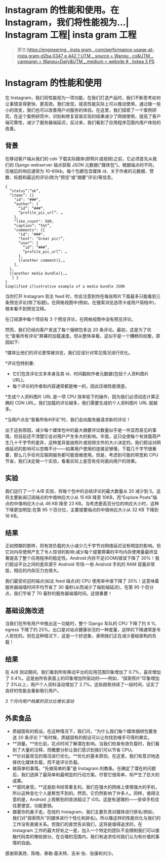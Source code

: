 # Instagram 的性能和使用。在 Instagram，我们将性能视为…| Instagram 工程| insta gram 工程

> 原文:[https://engineering . insta gram . com/performance-usage-at-insta gram-d2ba 0347 e 442？UTM _ source = Wanqu . co&UTM _ campaign = Wanqu+Daily&UTM _ medium = website # . lixkea 3 PS](https://engineering.instagram.com/performance-usage-at-instagram-d2ba0347e442?utm_source=wanqu.co&utm_campaign=Wanqu+Daily&utm_medium=website#.lixkea3ps)

# Instagram 的性能和使用

在 Instagram，我们将性能视为一项功能，在我们打造产品时，我们不断思考如何让事情变得更快、更高效。我们发现，提高性能实际上可以推动使用，通过做一些小的改变，我们也可以改善用户对服务的体验。在这里，我们探索了一个案例研究，在这个案例研究中，识别和修复容易实现的结果减少了网络使用，提高了客户端可靠性，减少了服务器端延迟，反过来，我们看到了应用程序范围内用户体验的改善。

## 背景

在移动客户端从我们的 cdn 下载实际媒体(即照片或视频)之前，它必须首先从我们的 Django webserver 端点获取 JSON 元数据(“媒体包”)。根据端点的不同，压缩后的响应通常为 10–60kb。每个包都包含媒体 id、关于作者的元数据、赞数、标题和最近的评论(称为“预览”或“摘要”评论)等信息。

```
{
  “status”:”ok”,
  “items”: [{
    "id": "###",
    “author”: {
      “id”: “###”,
      “profile_pic_url”: …
    },
    "like_count": 500,
    “caption”: “tbt”,
    "comments": [{
      "id": "###",
      "text": "Great pic!”,
      “user”: {
        “id”: “###”,
        “profile_pic_url”: …
      },
      {(another comment)},…
    ],
  },
  {(another media bundle)},…
   ] }
}
Simplified illustrative example of a media bundle JSON
```

当你打开 Instagram 到主 feed 时，你会注意到你在每张照片下面最多只能看到三条预览评论(除了标题)。在网格视图中(例如，在搜索浏览选项卡或用户简档中)，根本看不到预览注释。



在订阅源中每个项目有 3 个预览评论，在网格视图中没有预览评论。

然而，我们已经向客户发送了每个捆绑包多达 20 条评论。最初，这是为了优化“查看所有评论”屏幕的加载速度。但从整体来看，这似乎是一个糟糕的权衡，原因如下:

*媒体比他们的评论更常被浏览，我们应该针对常见情况进行优化。

*评论包特别重:

*   它们包含评论文本本身及其 id、时间戳和作者元数据(包括个人资料图片 URL)。
*   每个评论的作者和内容通常都是唯一的，因此压缩性能很差。

*生成个人资料图片 URL 是一项 CPU 效率低下的操作，因为我们必须动态计算正确的 CDN URL。我们加载的评论越多，我们需要生成的个人资料图片 URL 就越多。

*当用户点击“查看所有#评论”时，我们会向服务器请求新的评论！

出于这些原因，减少每个媒体包中的最大摘要评论数量似乎是一件显而易见的事情。但目前还不清楚它会对用户产生多大的影响。毕竟，这只会使每个有效载荷产生几十千字节的差异，这种差异是由照片或视频文件的大小决定的。我们假设对网络延迟的影响可以忽略不计——如果用户使用的连接足够慢，下载几千字节很重要，那么几乎任何互联网服务都可能很难使用。但是，考虑到可能的带宽和 CPU 节省，我们决定做一个实验，看看实际上是否有任何面向用户的效果。

## 实验

我们运行了一个 A/B 实验，将每个包中的总结评论的最大数量从 20 减少到 5。这将主要新闻订阅端点的中值响应大小从 15 KB 降至 10KB，而“Explore Posts”端点的中值响应大小从 46 KB 降至 23 KB。当考虑更高百分位的响应大小时，这种下降更加明显:在第 95 个百分位，主要提要端点的中值响应大小从 32 KB 下降到 16 KB。



## 结果

正如预期的那样，将有效负载的大小减少几千字节对网络延迟没有明显的影响。但它对内存使用产生了令人惊讶的影响:减少每个提要屏幕的平均内存使用量最终显著提高了整个应用程序的稳定性。Android 内存不足(OOM)错误下降了 30%！我们假设平台之间的差异源于 Android 市场:一些 Android 手机的 RAM 容量非常低，相应的内存压力也很大。

我们最受欢迎的端点(如主 feed 端点)的 CPU 使用率中值下降了 20%！这意味着服务器端墙时间平均节省了 30 毫秒(从而减少了端到端延迟)，在第 95 个百分点，我们节省了 70 毫秒的服务器端墙时间。这很重要！

## 基础设施改进

当我们在所有用户中推出这一功能时，整个 Django 车队的 CPU 下降了约 8 %, egress 下降了约 25%。出口是对站点健康状况的一种度量，这样的下降通常是令人担忧的。但在这种情况下，这是一个好迹象，表明我们正在减少基础架构的负载！

## 结果

在 A/B 测试期间，我们看到所有移动平台的应用范围印象增加了 0.7%，喜欢增加了 0.4%。这是由所有表面上的印象增加所驱动的——例如，“探索照片”印象增加了 3%以上，用户个人资料滚动增加了 2.7%。这些趋势持续了一段时间，证实了良好的性能会重新吸引用户。



*3 个月内用户档案的百分比增长滚动*

## 外卖食品

*   质疑固有的假设。在这种情况下，我们问，“为什么我们每个媒体捆绑包要发送 20 条评论？”有时候，质疑固有的假设可以让你找到唾手可得的果实。
*   **测量。**优化前，花点时间了解潜在影响。当我们检查有效负载时，我们看到了大量的注释，而概要分析让我们意识到我们可以节省 CPU。
*   **针对最常见的情况进行优化。**优化的基本原则。在这里，我们有意识地选择优化媒体负载，而不是评论负载。
*   做简单的事情。“先做简单的事”是 Instagram 的教条。在确定了潜在的问题后，我们选择了最简单和最明显的行动方案。尽管它很简单，却产生了巨大的成果。
*   **感同身受。**这是脸书经常重复的。我们在强大的网络上使用强大的手机，所以这种变化个人是察觉不到的。然而，它仍然影响了许多人。同样，值得注意的是，Android 上观察到的改进超过了 iOS。这是有道理的——安卓手机往往更便宜，功能更弱。
*   跟着你的鼻子走。在纽约 Instagram，我们主要负责对媒体进行排名(例如，我们对“探索照片”的媒体进行个性化和排名)。所以像这样的性能优化与我们的工作没有直接关系。但我们的直觉告诉我们，这将是值得追求的，在 Instagram 工作的最大好处之一是，加入一个特定的团队不会限制我们可以接触代码库的哪些部分。在合理的范围内，我们有追求任何我们认为有价值的事情的自由。

感谢郭美孜、陈皓、泰勒·基夫特、吉米·张、张康和刘沙。





